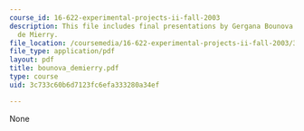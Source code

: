 ```yaml
---
course_id: 16-622-experimental-projects-ii-fall-2003
description: This file includes final presentations by Gergana Bounova and Timoth?ee
  de Mierry.
file_location: /coursemedia/16-622-experimental-projects-ii-fall-2003/3c733c60b6d7123fc6efa333280a34ef_bounova_demierry.pdf
file_type: application/pdf
layout: pdf
title: bounova_demierry.pdf
type: course
uid: 3c733c60b6d7123fc6efa333280a34ef

---
```

None